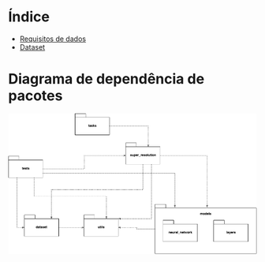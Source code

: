 # Índice

* [Requisitos de dados](data_requirements.md)
* [Dataset](dataset.md)

# Diagrama de dependência de pacotes

![diagrama de pacotes](imgs/package_diagram.png)